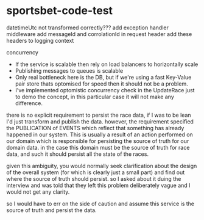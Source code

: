 # sportsbet-code-test

datetimeUtc not transformed correctly???
add exception handler middleware
add messageId and corrolationId in request header
add these headers to logging context

concurrency
- If the service is scalable then rely on load balancers to horizontally scale
- Publishing messages to queues is scalable
- Only real bottleneck here is the DB, but if we're using a fast Key-Value pair store thats optomised for speed then it should not be a problem.
- I've implemented optomistic concurrency check in the UpdateRace just to demo the concept, in this particular case it will not make any difference.

there is no explicit requirement to persist the race data, if I was to be lean I'd just transform and publish the data.
however, the requirement specified the PUBLICATION of EVENTS which reflect that something has already happened in our system. This is usually a result of an action performed on our domain which is responsible for persisting the source of truth for our domain data.
in the case this domain must be the source of truth for race data, and such it should persist all the state of the races.

given this ambiguity, you would normally seek clarification about the design of the overall system (for which is clearly just a small part) and find out where the source of truth should persist. so I asked about it duing the interview and was told that they left this problem deliberately vague and I would not get any clarity. 

so I would have to err on the side of caution and assume this service is the source of truth and persist the data.